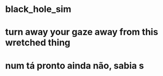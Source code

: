 # black_hole_sim
# turn away your gaze away from this wretched thing
# num tá pronto ainda não, sabia s
